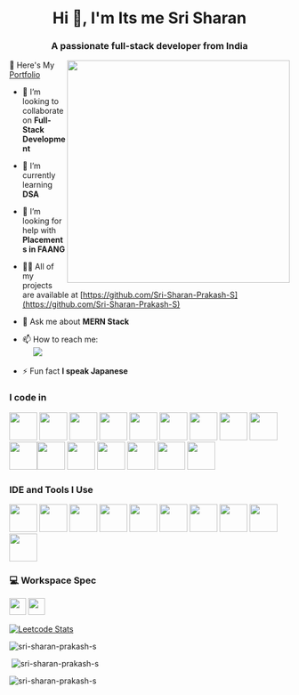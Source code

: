 <h1 align="center">Hi 👋, I'm Its me Sri Sharan</h1>
<h3 align="center">A passionate full-stack developer from India</h3>
<img align='right' src='https://img.thuthuatphanmem.vn/uploads/2018/10/26/anh-gif-dep-nhat_054957921.gif' width=400>
🔭 Here's My <a href="https://sri-sharan-prakash.netlify.app">Portfolio</a>

- 👯 I’m looking to collaborate on **Full-Stack Development**
- 🌱 I’m currently learning **DSA**

- 🤝 I’m looking for help with **Placements in FAANG**

- 👨‍💻 All of my projects are available at [https://github.com/Sri-Sharan-Prakash-S](https://github.com/Sri-Sharan-Prakash-S)

- 💬 Ask me about **MERN Stack**

- 📫 How to reach me:
  <br/>
&nbsp;&nbsp;&nbsp;&nbsp;&nbsp;<a href="https://www.linkedin.com/in/sri-sharan-prakash"><img src="https://img.shields.io/badge/LinkedIn-0077B5?style=for-the-badge&logo=linkedin&logoColor=white" /></a>

- ⚡ Fun fact **I speak Japanese**


### I code in
<img height="50" width="50" src="https://img.icons8.com/color/48/000000/python.png" /> <img height="50" width="50" src="https://img.icons8.com/color/48/000000/c-programming.png" /> <img height="50" width="50" src="https://img.icons8.com/color/48/000000/c-plus-plus-logo.png" /> <img height="50" width="50" src="https://img.icons8.com/color/48/000000/java-coffee-cup-logo.png" /> <img height="50" width="50" src="https://img.icons8.com/color/48/000000/html-5.png" /> <img height="50" width="50" src="https://img.icons8.com/color/48/000000/css3.png" /> <img height="50" width="50" src="https://img.icons8.com/color/48/000000/sass.png"/> <img height="50" width="50" src="https://img.icons8.com/color/48/000000/bootstrap.png" />
<img height="50" width="50" src="https://img.icons8.com/color/48/000000/javascript.png"/><img height="50" width="50" src="https://img.icons8.com/color/48/000000/tensorflow.png"/><img height="50" width="50" src="https://img.icons8.com/fluent/48/000000/arduino.png"/> <img height="50" width="50" src="https://img.icons8.com/color/48/000000/react-native.png"/> <img height="50" width="50" src="https://img.icons8.com/color/48/000000/google-firebase-console.png"/> <img height="50" width="50" src="https://img.icons8.com/color/48/000000/mysql-logo.png"/> <img height="50" width="50" src="https://img.icons8.com/color/48/000000/mongodb.png"/> <img height="50" width="50" src="https://img.icons8.com/color/48/000000/nodejs.png"/>




### IDE and Tools I Use
<img height="50" width="50" src="https://img.icons8.com/color/48/000000/visual-studio-code-2019.png"/> <img height="50" width="50" src="https://img.icons8.com/color/48/000000/pycharm.png"/> <img height="50" width="50" src="https://img.icons8.com/color/50/000000/git.png"/> <img height="50" width="50" src="https://img.icons8.com/dusk/64/000000/anaconda.png"/> <img height="50" src="https://img.icons8.com/officel/480/null/java-eclipse.png"/> <img height="50" src="https://img.icons8.com/color/480/null/notion--v1.png" /> <img height="50" width="50" src="https://img.icons8.com/doodle/48/000000/adobe-photoshop.png"/> <img height="50" width="50" src="https://img.icons8.com/color/48/000000/figma--v1.png"/> <img height="50" src="https://img.shields.io/badge/Netlify-00C7B7?style=for-the-badge&logo=netlify&logoColor=white"/> <img height="50" src="https://img.shields.io/badge/Adobe%20XD-FF61F6?style=for-the-badge&logo=Adobe%20XD&logoColor=white"/>

### 💻 Workspace Spec
<img height="30" src="https://img.shields.io/badge/NVIDIA-GTX1650-76B900?style=for-the-badge&logo=nvidia&logoColor=white"/>  <img height="30" src="https://img.shields.io/badge/AMD-Ryzen_5_4600H-ED1C24?style=for-the-badge&logo=amd&logoColor=white"/> 

[![Leetcode Stats](https://leetcard.jacoblin.cool/Sri-Sharan-Prakash-S?ext=contest&theme=dark)](https://leetcode.com/Sri-Sharan-Prakash-S)


<p><img src="https://github-readme-stats.vercel.app/api/top-langs?username=sri-sharan-prakash-s&show_icons=true&locale=en&layout=compact" alt="sri-sharan-prakash-s" /></p>

<p>&nbsp;<img src="https://github-readme-stats.vercel.app/api?username=sri-sharan-prakash-s&show_icons=true&locale=en" alt="sri-sharan-prakash-s" /></p>

<p><img src="https://github-readme-streak-stats.herokuapp.com/?user=sri-sharan-prakash-s&" alt="sri-sharan-prakash-s" /></p>
